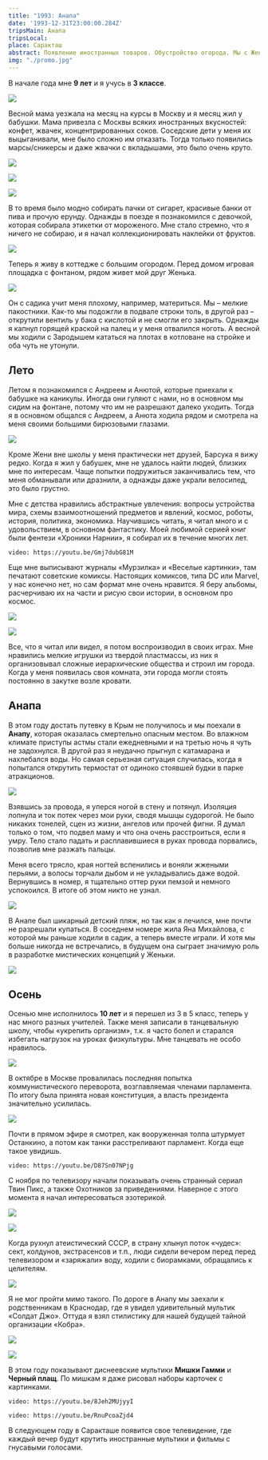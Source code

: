 ```yaml
---
title: "1993: Анапа"
date: '1993-12-31T23:00:00.284Z'
tripsMain: Анапа
tripsLocal: 
place: Саракташ
abstract: Появление иностранных товаров. Обустройство огорода. Мы с Женей мелкие пакостники. Андрей и Анюта. Анапа и смертельная опасность. Любовь к чтению. Знакомство с эзотерикой.
img: "./promo.jpg"
---
```


В начале года мне **9 лет** и я учусь в **3 классе**.

![](img/anapa93-02.jpg)

Весной мама уезжала на месяц на курсы в Москву и я месяц жил у бабушки. Мама привезла с Москвы всяких иностранных вкусностей: конфет, жвачек, концентрированных соков. Соседские дети у меня их выцыганивали, мне было сложно им отказать. Тогда только появились марсы/сникерсы и даже жвачки с вкладышами, это было очень круто. 

![](dop/bubbles.jpg)

![](dop/koukou.jpg)

![](dop/mars.jpg)

В то время было модно собирать пачки от сигарет, красивые банки от пива и прочую ерунду. Однажды в поезде я познакомился с девочкой, которая собирала этикетки от мороженого. Мне стало стремно, что я ничего не собираю, и я начал коллекционировать наклейки от фруктов.

![](dop/cigarettes.jpg)

Теперь я живу в коттедже с большим огородом. Перед домом игровая площадка с фонтаном, рядом живет мой друг Женька. 

![](dop/20170521_112142.jpg)

Он с садика учит меня плохому, например, материться. Мы – мелкие пакостники. Как-то мы подожгли в подвале строки толь, в другой раз – открутили вентиль у бака с кислотой и не смогли его закрыть. Однажды я капнул горящей краской на палец и у меня отвалился ноготь. А весной мы ходили с Зародышем кататься на плотах в котловане на стройке и оба чуть не утонули. 


## Лето

Летом я познакомился с Андреем и Анютой, которые приехали к бабушке на каникулы. Иногда они гуляют с нами, но в основном мы сидим на фонтане, потому что им не разрешают далеко уходить. Тогда я в основном общался с Андреем, а Анюта ходила рядом и смотрела на меня своими большими бирюзовыми глазами.

![](dop/20170521_111510.jpg)

Кроме Жени вне школы у меня практически нет друзей, Барсука я вижу редко. Когда я жил у бабушек, мне  не удалось найти людей, близких мне по интересам. Чаще попытки подружиться заканчивались тем, что меня обманывали или дразнили, а однажды даже украли велосипед, это было грустно.

Мне с детства нравились абстрактные увлечения: вопросы устройства мира, схемы взаимоотношений предметов и явлений, космос, роботы, история, политика, экономика. Научившись читать, я читал много и с удовольствием, в основном фантастику. Моей любимой серией книг были фентези «Хроники Нарнии», я собирал их в течение многих лет. 

`video: https://youtu.be/Gmj7dubG81M`

Еще мне выписывают журналы «Мурзилка» и «Веселые картинки», там печатают советские комиксы. Настоящих комиксов, типа DC или Marvel, у нас конечно нет, но сам формат мне очень нравится. Я беру альбомы, расчерчиваю их на части и рисую свои истории, в основном про космос.

![](dop/fun-pictures.jpg)

![](dop/comics1.jpg)

Все, что я читал или видел, я потом воспроизводил в своих играх. Мне нравились мелкие игрушки из твердой пластмассы, из них я организовывал сложные иерархические общества и строил им города. Когда у меня появилась своя комната, эти города могли стоять постоянно в закутке возле кровати.  

## Анапа

В этом году достать путевку в Крым не получилось и мы поехали в **Анапу**, которая оказалась смертельно опасным местом. Во влажном климате приступы астмы стали ежедневными и на третью ночь я чуть не задохнулся. В другой раз я неудачно прыгнул с катамарана и нахлебался воды. Но самая серьезная ситуация случилась, когда я попытался открутить термостат от одиноко стоявшей будки в парке атракционов. 

![](dop/orbita.jpg)

Взявшись за провода, я уперся ногой в стену и потянул. Изоляция лопнула и ток потек через мои руки, сводя мышцы судорогой. Не было никаких тонелей, сцен из жизни, ангелов или прочей фигни. Я думал только о том, что подвел маму и что она очень расстроиться, если я умру. Тело стало падать и расплавившиеся в руках провода порвались, позволив мне разжать пальцы. 

Меня всего трясло, края ногтей вспенились и воняли жжеными перьями, а волосы торчали дыбом и не укладывались даже водой. Вернувшись в номер, я тщательно оттер руки пемзой и немного успокоился. В итоге об этом никто не узнал.

![](img/anapa93-01.jpg)

В Анапе был шикарный детский  пляж, но так как я лечился, мне почти не разрешали купаться. В соседнем номере жила Яна Михайлова, с которой мы раньше ходили в садик, а теперь вместе играли. И хотя мы больше никогда не встречались, в будущем она сыграет значимую роль в разработке мистических концепций у Женьки.

![](dop/table-game1.jpg)

## Осень
 
Осенью мне исполнилось **10 лет** и я перешел из 3 в 5 класс, теперь у нас много разных учителей. Также меня записали в танцевальную школу, чтобы «укрепить организм», т.к. я часто болел и старался избегать нагрузок на уроках физкультуры. Мне танцевать не особо нравилось.

![](img/dance-1994-01.jpg)

В октябре в Москве провалилась последняя попытка коммунистического переворота, возглавляемая членами парламента. По итогу была принята новая конституция, а власть президента значительно усилилась.

![](dop/putch1.jpg)

Почти в прямом эфире я смотрел, как вооруженная толпа штурмует Останкино, а потом как танки расстреливают парламент. Когда еще такое увидишь.

`video: https://youtu.be/D87Sn07NPjg`

С ноября по телевизору начали показывать очень странный сериал Твин Пикс, а также Охотников за приведениями. Наверное с этого момента я начал интересоваться эзотерикой.

![](dop/tweenpeaks.jpg)

![](dop/ghostbusters.jpg)

Когда рухнул атеистический CCCP, в страну хлынул поток «чудес»: сект, колдунов, экстрасенсов и т.п., люди сидели вечером перед перед телевизором и «заряжали» воду, ходили с биорамками, обращались к целителям. 

![](dop/chumak.jpg)

Я не мог пройти мимо такого. По дороге в Анапу мы заехали к родственникам в Краснодар, где я увидел удивительный мультик «Солдат Джо». Оттуда я взял стилистику для нашей будущей тайной организации «Кобра».

![](dop/cobra-commander.jpg)

![](dop/cobra-commander-film.jpg) 

В этом году показывают диснеевские мультики **Мишки Гамми** и **Черный плащ**. По мишкам я даже рисовал наборы карточек с картинками.

`video: https://youtu.be/8Jeh2MUjyyI`

`video: https://youtu.be/RnuPcoaZjd4`

В следующем году в Саракташе появится свое телевидение, где каждый вечер будут крутить иностранные мультики и фильмы с гнусавыми голосами.